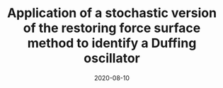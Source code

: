 ---
title: "Application of a stochastic version of the restoring force surface method to identify a Duffing oscillator"
authors: "L. G. G. Villani, S. da Silva, and A. Cunha Jr"
booktitle: "Nonlinear Dynamics of Structures, Systems and Devices"
editors: "W. Lacarbonara, B. Balachandran, J. Ma, J. T. Machado, and G. Stepan"
publisher: "Springer Cham"
year: "2020"
pages: "299-307"
doi: "https://doi.org/10.1007/978-3-030-34713-0_30"
pdf: "https://doi.org/10.1007/978-3-030-34713-0_30"
arxiv: 
hal: "https://hal.archives-ouvertes.fr/hal-02169196"
image: "GraphicalAbstract_Conf_2019_NODYCON2019.png"
layout: none
date: 2020-08-10
collection: publications
category: conferences
permalink: /publications/ConferencePaper_2020_NODYCON2019
---